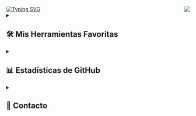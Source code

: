<img align="right" src="https://visitor-badge.laobi.icu/badge?page_id=Mine-J.Mine-J"/>

<a href="https://git.io/typing-svg">
  <img src="https://readme-typing-svg.demolab.com?font=Permanent+Marker&size=35&pause=1000&color=F7F7F7&background=FFFFFF00&width=435&lines=%F0%9F%91%8B+%C2%A1Hola!+Soy+Javier+%F0%9F%91%8B" alt="Typing SVG" />
</a>

<details> 
  <summary><h2>🛠️ Mis Herramientas Favoritas</h2></summary>

  <h3>👨‍💻 Lenguajes de Programación y Markup</h3>
  <p>
      <a href="#"><img alt="C++" src="https://custom-icon-badges.demolab.com/badge/C++-9C033A.svg?logo=cpp2&logoColor=white"></a>
      <a href="#"><img alt="Java" src="https://custom-icon-badges.demolab.com/badge/Java-007396.svg?logo=java&logoColor=white"></a>
      <a href="#"><img alt="Python" src="https://img.shields.io/badge/Python-14354C.svg?logo=python&logoColor=white"></a>
      <a href="#"><img alt="TypeScript" src="https://img.shields.io/badge/TypeScript-007ACC.svg?logo=typescript&logoColor=white"></a>
      <a href="#"><img alt="Deno JS" src="https://img.shields.io/badge/Deno-000000.svg?logo=deno&logoColor=white"></a>
      <a href="#"><img alt="SQL" src="https://custom-icon-badges.demolab.com/badge/SQL-025E8C.svg?logo=database&logoColor=white"></a>
  </p>

  <h3>🧰 Frameworks y Librerías</h3>
  <p>
      <a href="#"><img alt="Arduino" src="https://img.shields.io/badge/-Arduino-00979D?logo=Arduino&logoColor=white"></a>
      <a href="#"><img alt="GitHub Actions" src="https://img.shields.io/badge/GitHub%20Actions-2671E5.svg?logo=github%20actions&logoColor=white"></a>
  </p>

  <h3>🗄️ Bases de Datos y Cloud</h3>
  <p>
      <a href="#"><img alt="MongoDB" src="https://img.shields.io/badge/MongoDB-47A248.svg?logo=mongodb&logoColor=white"></a>
      <a href="#"><img alt="MySQL" src="https://img.shields.io/badge/MySQL-4479A1.svg?logo=mysql&logoColor=white"></a>
      <a href="#"><img alt="GitHub Pages" src="https://img.shields.io/badge/GitHub%20Pages-327FC7.svg?logo=github&logoColor=white"></a>
  </p>

  <h3>💻 Software y Herramientas</h3>
  <p>
      <a href="#"><img alt="Git" src="https://img.shields.io/badge/Git-F05033.svg?logo=git&logoColor=white"></a>
      <a href="#"><img alt="GitHub" src="https://img.shields.io/badge/GitHub-181717.svg?logo=github&logoColor=white"></a>
      <a href="#"><img alt="VS Code" src="https://img.shields.io/badge/Visual%20Studio%20Code-0078d7.svg?logo=visual-studio-code&logoColor=white"></a>
      <a href="#"><img alt="Postman" src="https://img.shields.io/badge/Postman-FF6C37?logo=postman&logoColor=white"></a>
  </p>
</details>

<details> 
  <summary><h2>📊 Estadísticas de GitHub</h2></summary>
  <img src="https://github-readme-stats.vercel.app/api?username=Mine-J&theme=ambient_gradient&hide_border=false&include_all_commits=true&count_private=true" alt="GitHub Stats"><br>
  <img src="https://github-readme-stats.vercel.app/api/top-langs/?username=Mine-J&theme=ambient_gradient&hide_border=false&include_all_commits=true&count_private=true&layout=compact" alt="Top Languages">
</details>

<details> 
  <summary><h2>📲 Contacto</h2></summary>
  <p>
    <a href="https://www.linkedin.com/in/javiersaezgarcia-/" target="_blank">
      <img src="https://cdn.jsdelivr.net/gh/devicons/devicon/icons/linkedin/linkedin-original.svg" alt="LinkedIn" width="35" height="35">
    </a>
  </p>
</details>
